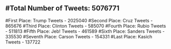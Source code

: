 #Total Number of Tweets: 5076771 
---
#First Place: Trump Tweets - 2025040
#Second Place: Cruz Tweets - 865676
#Third Place: Clinton Tweets - 585070
#Fourth Place: Rubio Tweets - 511813
#Fifth Place: Jeb! Tweets - 461589
#Sixth Place: Sanders Tweets - 335530
#Seventh Place: Carson Tweets - 154331
#Last Place: Kasich Tweets - 137722
